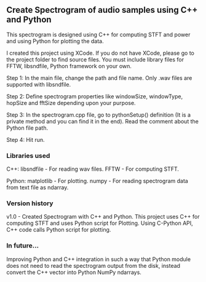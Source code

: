 ## Create Spectrogram of audio samples using C++ and Python

This spectrogram is designed using C++ for computing STFT and power and using Python 
for plotting the data. 

I created this project using XCode. If you do not have XCode, please go to the project folder
to find source files. You must include library files for FFTW, libsndfile, Python framework on 
your own.

Step 1:
In the main file, change the path and file name. Only .wav files are supported with libsndfile. 

Step 2:
Define spectrogram properties like windowSize, windowType, hopSize and fftSize depending upon your purpose.

Step 3:
In the spectrogram.cpp file, go to pythonSetup() definition (It is a private method and you can find it in the end).
Read the comment about the Python file path. 

Step 4:
Hit run.

### Libraries used

C++:
libsndfile - For reading wav files.
FFTW - For computing STFT.

Python:
matplotlib - For plotting.
numpy - For reading spectrogram data from text file as ndarray.

### Version history

v1.0 - Created Spectrogram with C++ and Python. This project uses C++ for computing STFT and 
uses Python script for Plotting. Using C-Python API, C++ code calls Python script for 
plotting.

### In future...

Improving Python and C++ integration in such a way that Python module does not need to read the spectrogram output from the disk, instead convert the C++ vector into Python NumPy ndarrays.
